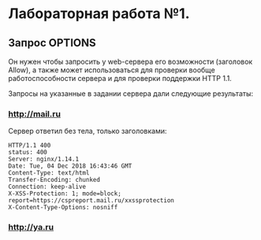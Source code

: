 # Лабораторная работа №1.

## Запрос OPTIONS

Он нужен чтобы запросить у web-сервера его возможности (заголовок Allow), а также может использоваться для проверки вообще работоспособности сервера и для проверки поддержки HTTP 1.1.

Запросы на указанные в задании сервера дали следующие результаты:

### http://mail.ru​

Сервер ответил без тела, только заголовками:
```
HTTP/1.1 400
status: 400
Server: nginx/1.14.1
Date: Tue, 04 Dec 2018 16:43:46 GMT
Content-Type: text/html
Transfer-Encoding: chunked
Connection: keep-alive
X-XSS-Protection: 1; mode=block; report=https://cspreport.mail.ru/xxssprotection
X-Content-Type-Options: nosniff
```

### http://ya.ru